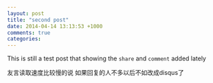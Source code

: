 ```yaml
---
layout: post
title: "second post"
date: 2014-04-14 13:13:53 +1000
comments: true
categories:
---
```

This is still a test post that showing the `share` and `comment` added lately

友言读取速度比较慢的说 如果回复的人不多以后不如改成disqus了
